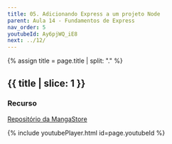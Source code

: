 ```yaml
---
title: 05. Adicionando Express a um projeto Node
parent: Aula 14 - Fundamentos de Express
nav_order: 5
youtubeId: Ay6pjWQ_iE8
next: ../12/
---
```


{% assign title = page.title | split: "." %}

## {{ title | slice: 1 }}

### Recurso

<span class="fs-3">
  <a href="https://github.com/profBruno-UFC-Qx/qxd0020-manga-store" class="btn" target="_blank">Repositório da MangaStore</a>
</span>

{% include youtubePlayer.html id=page.youtubeId %}

<!--
<span class="fs-3 float-right">
[Próxima aulas]({{page.next}}){: .btn }
</span>
-->

